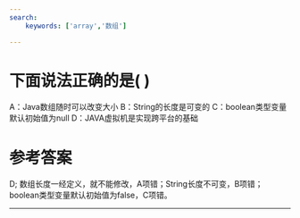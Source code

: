 ```yaml
---
search:
    keywords: ['array','数组']

---
```



# 下面说法正确的是( )

A：Java数组随时可以改变大小
B：String的长度是可变的
C：boolean类型变量默认初始值为null
D：JAVA虚拟机是实现跨平台的基础

# 参考答案

D;
数组长度一经定义，就不能修改，A项错；String长度不可变，B项错；boolean类型变量默认初始值为false，C项错。


---